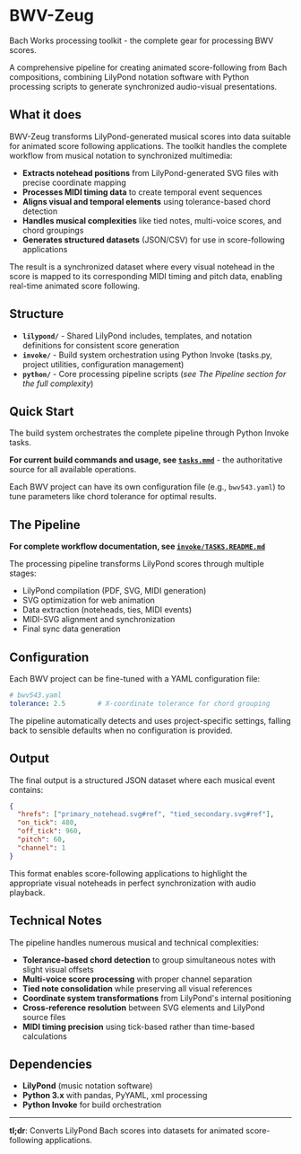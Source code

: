 # BWV-Zeug

Bach Works processing toolkit - the complete gear for processing BWV scores.

A comprehensive pipeline for creating animated score-following from Bach compositions, combining LilyPond notation software with Python processing scripts to generate synchronized audio-visual presentations.

## What it does

BWV-Zeug transforms LilyPond-generated musical scores into data suitable for animated score following applications. The toolkit handles the complete workflow from musical notation to synchronized multimedia:

- **Extracts notehead positions** from LilyPond-generated SVG files with precise coordinate mapping
- **Processes MIDI timing data** to create temporal event sequences  
- **Aligns visual and temporal elements** using tolerance-based chord detection
- **Handles musical complexities** like tied notes, multi-voice scores, and chord groupings
- **Generates structured datasets** (JSON/CSV) for use in score-following applications

The result is a synchronized dataset where every visual notehead in the score is mapped to its corresponding MIDI timing and pitch data, enabling real-time animated score following.

## Structure

- **`lilypond/`** - Shared LilyPond includes, templates, and notation definitions for consistent score generation
- **`invoke/`** - Build system orchestration using Python Invoke (tasks.py, project utilities, configuration management)  
- **`python/`** - Core processing pipeline scripts (*see The Pipeline section for the full complexity*)

## Quick Start

The build system orchestrates the complete pipeline through Python Invoke tasks.

**For current build commands and usage, see [`tasks.mmd`](invoke/tasks.mmd)** - the authoritative source for all available operations.

Each BWV project can have its own configuration file (e.g., `bwv543.yaml`) to tune parameters like chord tolerance for optimal results.

## The Pipeline

**For complete workflow documentation, see [`invoke/TASKS.README.md`](invoke/TASKS.README.md)**

The processing pipeline transforms LilyPond scores through multiple stages:
- LilyPond compilation (PDF, SVG, MIDI generation)
- SVG optimization for web animation
- Data extraction (noteheads, ties, MIDI events)
- MIDI-SVG alignment and synchronization
- Final sync data generation

## Configuration

Each BWV project can be fine-tuned with a YAML configuration file:

```yaml
# bwv543.yaml
tolerance: 2.5        # X-coordinate tolerance for chord grouping
```

The pipeline automatically detects and uses project-specific settings, falling back to sensible defaults when no configuration is provided.

## Output

The final output is a structured JSON dataset where each musical event contains:

```json
{
  "hrefs": ["primary_notehead.svg#ref", "tied_secondary.svg#ref"],
  "on_tick": 480,
  "off_tick": 960, 
  "pitch": 60,
  "channel": 1
}
```

This format enables score-following applications to highlight the appropriate visual noteheads in perfect synchronization with audio playback.

## Technical Notes

The pipeline handles numerous musical and technical complexities:

- **Tolerance-based chord detection** to group simultaneous notes with slight visual offsets
- **Multi-voice score processing** with proper channel separation
- **Tied note consolidation** while preserving all visual references
- **Coordinate system transformations** from LilyPond's internal positioning
- **Cross-reference resolution** between SVG elements and LilyPond source files
- **MIDI timing precision** using tick-based rather than time-based calculations

## Dependencies

- **LilyPond** (music notation software)
- **Python 3.x** with pandas, PyYAML, xml processing
- **Python Invoke** for build orchestration

---

**tl;dr**: Converts LilyPond Bach scores into datasets for animated score-following applications.